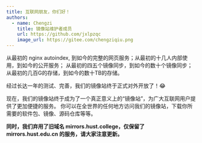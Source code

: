 ```yaml
---
title: 互联网朋友，你们好！
authors:
  - name: Chengzi
    title: 镜像站维护者成员
    url: https://github.com/jxlpzqc
    image_url: https://gitee.com/chengziqiu.png
---
```


从最初的 nginx autoindex, 到如今的完整的网页服务；从最初的十几人内部使用，到如今的公开服务；
从最初的四五个镜像同步，到如今的数十个镜像同步；从最初的几百G的存储，到如今的数十TB的存储。

经过长达一年的测试、完善，我们的镜像站终于正式对外开放了！:joy:

现在，我们的镜像站终于成为了一个真正意义上的“镜像站”，为广大互联网用户提供了更加便捷的服务。
你可以在全世界的任何地方访问我们的镜像站，下载你所需要的软件包、镜像、源码仓库等等。

**同时，我们弃用了旧域名 mirrors.hust.college，仅保留了 mirrors.hust.edu.cn 的服务，请大家注意更新。**


